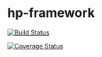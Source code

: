 # hp-framework

[![Build Status](https://travis-ci.org/hp1982/hp-framework.svg?branch=master)](https://travis-ci.org/hp1982/hp-framework)

[![Coverage Status](https://coveralls.io/repos/github/hp1982/hp-framework/badge.svg?branch=master)](https://coveralls.io/github/hp1982/hp-framework?branch=master)
